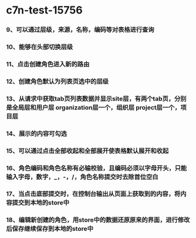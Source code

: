 # c7n-test-15756
### 9、可以通过层级，来源，名称，编码等对表格进行查询
### 10、能够在头部切换层级
### 11、点击创建角色进入新的路由
### 12、创建角色默认为列表页选中的层级
### 13、从请求中获取tab页列表数据并显示site层，有两个tab页，分别是全局层和用户层 organization层一个，组织层 project层一个，项目层
### 14、展示的内容可勾选
### 15、可以通过点击全部收起和全部展开使表格默认展开和收起
### 16、角色编码和角色名称有必输校验，且编码必须以字母开头，只能输入字母，数字，_，-，/，角色名称提交时去除首位空白
### 17、当点击底部提交时，在控制台输出从页面上获取到的内容，将内容提交到本地的store中
### 18、编辑新创建的角色，用store中的数据还原原来的界面，进行修改后保存继续保存到本地的store中
